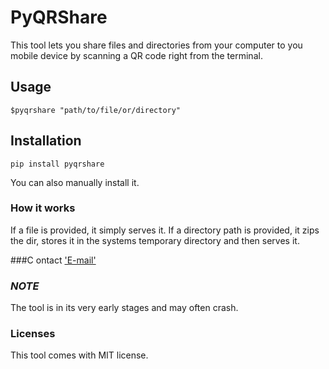 # PyQRShare 
This tool lets you share files and directories from your computer to you mobile device by scanning a QR code right from the terminal.
## Usage
```$pyqrshare "path/to/file/or/directory"```

## Installation
```pip install pyqrshare```

You can also manually install it.

### How it works
If a file is provided, it simply serves it. If a directory path is provided, it zips the dir, stores it in the systems temporary directory and then serves it.

###C ontact
['E-mail'](mailto:mirimmad17@gmail.com)

### *NOTE*
The tool is in its very early stages and may often crash.

### Licenses
This tool comes with MIT license.
